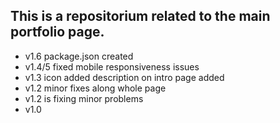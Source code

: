 ## This is a repositorium related to the main portfolio page.
- v1.6 package.json created
- v1.4/5 fixed mobile responsiveness issues
- v1.3 icon added description on intro page added
- v1.2 minor fixes along whole page
- v1.2 is fixing minor problems
- v1.0

